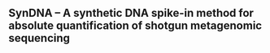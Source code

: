 ## SynDNA – A synthetic DNA spike-in method for absolute quantification of shotgun metagenomic sequencing
## 
